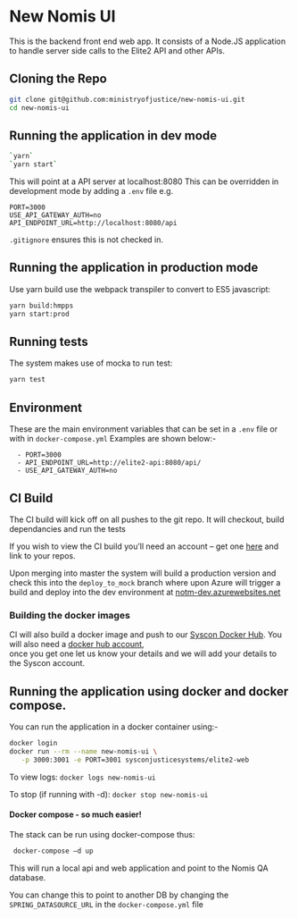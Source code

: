 # New Nomis UI

This is the backend front end web app.  It consists of a Node.JS application to handle server side calls 
to the Elite2 API and other APIs.

## Cloning the Repo

```bash
git clone git@github.com:ministryofjustice/new-nomis-ui.git
cd new-nomis-ui
```

## Running the application in dev mode
```bash
`yarn`
`yarn start`
```

This will point at a API server at localhost:8080  This can be overridden in development mode by adding a `.env`
file e.g.

```properties
PORT=3000
USE_API_GATEWAY_AUTH=no
API_ENDPOINT_URL=http://localhost:8080/api
```

`.gitignore` ensures this is not checked in.

## Running the application in production mode

Use yarn build use the webpack transpiler to convert to ES5 javascript:

```bash
yarn build:hmpps
yarn start:prod
```

## Running tests
The system makes use of mocka to run test:

```bash
yarn test
```

## Environment 

These are the main environment variables that can be set in a `.env` file 
or with in `docker-compose.yml`  Examples are shown below:-

      - PORT=3000
      - API_ENDPOINT_URL=http://elite2-api:8080/api/
      - USE_API_GATEWAY_AUTH=no

      
## CI Build
The CI build will kick off on all pushes to the git repo. It will checkout, build dependancies and run the tests

If you wish to view the CI build you’ll need an account – get one [here](https://circleci.com/signup/) 
and link to your repos.

Upon merging into master the system will build a production version and check this into the `deploy_to_mock` branch where upon
Azure will trigger a build and deploy into the dev environment at [notm-dev.azurewebsites.net](http://notm-dev.azurewebsites.net)

### Building the docker images
CI will also build a docker image and push to our [Syscon Docker Hub](https://hub.docker.com/u/sysconjusticesystems/). 
 You will also need a [docker hub account](https://hub.docker.com/?next=https%3A%2F%2Fhub.docker.com%2F),  \
 once you get one let us know your details and we will add your details to the Syscon account.
 

## Running the application using docker and docker compose.

You can run the application in a docker container using:-

```bash
docker login 
docker run --rm --name new-nomis-ui \
   -p 3000:3001 -e PORT=3001 sysconjusticesystems/elite2-web 
```

To view logs:
`docker logs new-nomis-ui`

To stop (if running with -d):
`docker stop new-nomis-ui`


#### Docker compose - so much easier!
 The stack can be run using docker-compose thus:
```bash 
 docker-compose –d up
```
This will run a local api and web application and point to the Nomis QA database.  

You can change this to point to another DB 
by changing the `SPRING_DATASOURCE_URL` in the `docker-compose.yml` file

 

 